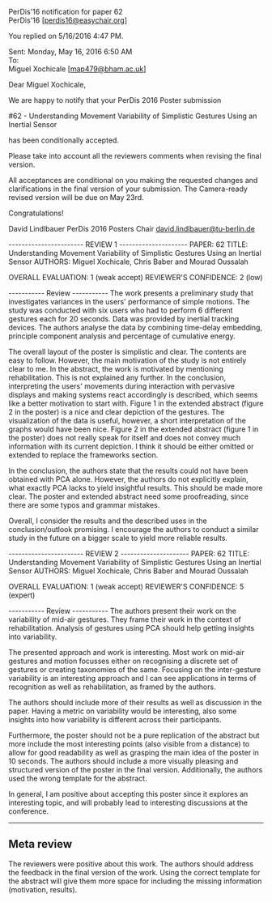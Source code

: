 
PerDis'16 notification for paper 62  
PerDis'16 [perdis16@easychair.org]  



You replied on 5/16/2016 4:47 PM. 

Sent:  Monday, May 16, 2016 6:50 AM  
To:  
Miguel Xochicale [map479@bham.ac.uk]
 
 

Dear Miguel Xochicale,

 We are happy to notify that your PerDis 2016 Poster submission

 #62 - Understanding Movement Variability of Simplistic Gestures Using an Inertial Sensor  

 has been conditionally accepted. 

 Please take into account all the reviewers comments when revising the final version.

 All acceptances are conditional on you making the requested changes and clarifications in the 
 final version of your submission. The Camera-ready revised version will be due on May 23rd. 

 Congratulations!

 David Lindlbauer
 PerDis 2016 Posters Chair
 <david.lindlbauer@tu-berlin.de>


 ----------------------- REVIEW 1 ---------------------
 PAPER: 62
 TITLE: Understanding Movement Variability of Simplistic Gestures Using an Inertial Sensor 
 AUTHORS: Miguel Xochicale, Chris Baber and Mourad Oussalah

 OVERALL EVALUATION: 1 (weak accept)
 REVIEWER'S CONFIDENCE: 2 (low)

 ----------- Review -----------
 The work presents a preliminary study that investigates variances in the users' performance of simple motions. 
 The study was conducted with six users who had to perform 6 different gestures each for 20 seconds. Data was provided 
 by inertial tracking devices. The authors analyse the data by combining time-delay embedding, principle component analysis 
 and percentage of cumulative energy.

 The overall layout of the poster is simplistic and clear. The contents are easy to follow. 
 However, the main motivation of the study is not entirely clear to me. In the abstract, the work is motivated by 
 mentioning rehabilitation. This is not explained any further. In the conclusion, interpreting the users' movements 
 during interaction with pervasive displays and making systems react accordingly is described, which seems like 
 a better motivation to start with.
 Figure 1 in the extended abstract (figure 2 in the poster) is a nice and clear depiction of the gestures. 
 The visualization of the data is useful, however, a short interpretation of the graphs would have been nice. 
 Figure 2 in the extended abstract (figure 1 in the poster) does not really speak for itself and does not convey 
 much information with its current depiction. I think it should be either omitted or extended to replace the frameworks section.

 In the conclusion, the authors state that the results could not have been obtained with PCA alone. However, the authors do not 
 explicitly explain, what exactly PCA lacks to yield insightful results. This should be made more clear.
 The poster and extended abstract need some proofreading, since there are some typos and grammar mistakes.

 Overall, I consider the results and the described uses in the conclusion/outlook promising. 
 I encourage the authors to conduct a similar study in the future on a bigger scale to yield more reliable results.




 ----------------------- REVIEW 2 ---------------------
 PAPER: 62
 TITLE: Understanding Movement Variability of Simplistic Gestures Using an Inertial Sensor 
 AUTHORS: Miguel Xochicale, Chris Baber and Mourad Oussalah

 OVERALL EVALUATION: 1 (weak accept)
 REVIEWER'S CONFIDENCE: 5 (expert)

 ----------- Review -----------
 The authors present their work on the variability of mid-air gestures. They frame their work in the context of rehabilitation. 
 Analysis of gestures using PCA should help getting insights into variability.

 The presented approach and work is interesting. Most work on mid-air gestures and motion focusses either on recognising a discrete 
 set of gestures or creating taxonomies of the same. Focusing on the inter-gesture variability is an interesting approach and I can 
 see applications in terms of recognition as well as rehabilitation, as framed by the authors.

 The authors should include more of their results as well as discussion in the paper. 
 Having a metric on variability would be interesting, also some insights into how variability is different across their participants. 

 Furthermore, the poster should not be a pure replication of the abstract but more include the most interesting points 
 (also visible from a distance) to allow for good readability as well as grasping the main idea of the poster in 10 seconds. 
 The authors should include a more visually pleasing and structured version of the poster in the final version. 
 Additionally, the authors used the wrong template for the abstract.

 In general, I am positive about accepting this poster since it explores an interesting topic, 
 and will probably lead to interesting discussions at the conference.

 ---------------
 Meta review
 ---------------

 The reviewers were positive about this work. The authors should address the feedback in the final version of the work. 
 Using the correct template for the abstract will give them more space for including the missing information (motivation, results).
 

